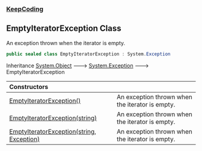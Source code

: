 ### [KeepCoding](KeepCoding.md 'KeepCoding')
## EmptyIteratorException Class
An exception thrown when the iterator is empty.  
```csharp
public sealed class EmptyIteratorException : System.Exception
```

Inheritance [System.Object](https://docs.microsoft.com/en-us/dotnet/api/System.Object 'System.Object') &#129106; [System.Exception](https://docs.microsoft.com/en-us/dotnet/api/System.Exception 'System.Exception') &#129106; EmptyIteratorException  

| Constructors | |
| :--- | :--- |
| [EmptyIteratorException()](KeepCoding_EmptyIteratorException_EmptyIteratorException().md 'KeepCoding.EmptyIteratorException.EmptyIteratorException()') | An exception thrown when the iterator is empty.<br/> |
| [EmptyIteratorException(string)](KeepCoding_EmptyIteratorException_EmptyIteratorException(string).md 'KeepCoding.EmptyIteratorException.EmptyIteratorException(string)') | An exception thrown when the iterator is empty.<br/> |
| [EmptyIteratorException(string, Exception)](KeepCoding_EmptyIteratorException_EmptyIteratorException(string_System_Exception).md 'KeepCoding.EmptyIteratorException.EmptyIteratorException(string, System.Exception)') | An exception thrown when the iterator is empty.<br/> |

